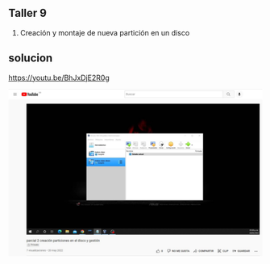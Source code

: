 ## Taller 9

1. Creación y montaje de nueva partición en un disco

## solucion

https://youtu.be/BhJxDjE2R0g

<img src="/img/52.png" title="52.png" name="52.png"/><br>
